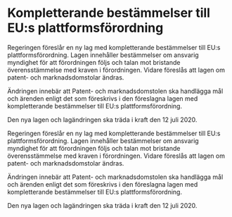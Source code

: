 # Kompletterande bestämmelser till EU:s plattformsförordning

Regeringen föreslår en ny lag med kompletterande bestämmelser till EU:s plattformsförordning. Lagen innehåller bestämmelser om ansvarig myndighet för att förordningen följs och talan mot bristande överensstämmelse med kraven i förordningen.
Vidare föreslås att lagen om patent- och marknadsdomstolar ändras.

Ändringen innebär att Patent- och marknadsdomstolen ska handlägga mål och ärenden enligt det som föreskrivs i den föreslagna lagen med kompletterande bestämmelser till EU:s plattformsförordning.

Den nya lagen och lagändringen ska träda i kraft den 12 juli 2020.

Regeringen föreslår en ny lag med kompletterande bestämmelser till EU:s plattformsförordning. Lagen innehåller bestämmelser om ansvarig myndighet för att förordningen följs och talan mot bristande överensstämmelse med kraven i förordningen.
Vidare föreslås att lagen om patent- och marknadsdomstolar ändras.

Ändringen innebär att Patent- och marknadsdomstolen ska handlägga mål och ärenden enligt det som föreskrivs i den föreslagna lagen med kompletterande bestämmelser till EU:s plattformsförordning.

Den nya lagen och lagändringen ska träda i kraft den 12 juli 2020.
